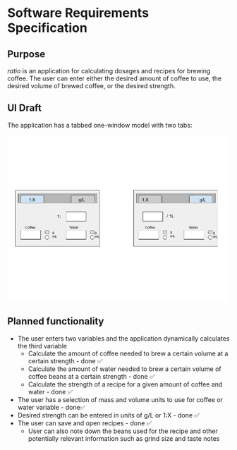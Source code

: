 # Software Requirements Specification

## Purpose

_ratio_ is an application for calculating dosages and recipes for brewing coffee.
The user can enter either the desired amount of coffee to use, the desired volume of brewed coffee, or the desired strength.

## UI Draft

The application has a tabbed one-window model with two tabs:

![](img/ui-draft.png)

## Planned functionality

- The user enters two variables and the application dynamically calculates the third variable
  - Calculate the amount of coffee needed to brew a certain volume at a certain strength - done ✅
  - Calculate the amount of water needed to brew a certain volume of coffee beans at a certain strength - done ✅
  - Calculate the strength of a recipe for a given amount of coffee and water - done ✅
- The user has a selection of mass and volume units to use for coffee or water variable - done✅
- Desired strength can be entered in units of g/L or 1:X - done ✅
- The user can save and open recipes - done ✅
  - User can also note down the beans used for the recipe and other potentially relevant information such as grind size and taste notes
